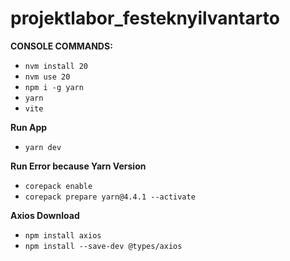 # projektlabor_festeknyilvantarto

**CONSOLE COMMANDS:**
 - `nvm install 20`
 - `nvm use 20`
 - `npm i -g yarn`
 - `yarn`
 - `vite`


**Run App**
- `yarn dev`

**Run Error because Yarn Version**
- `corepack enable`
- `corepack prepare yarn@4.4.1 --activate`

**Axios Download**
- `npm install axios`
- `npm install --save-dev @types/axios`